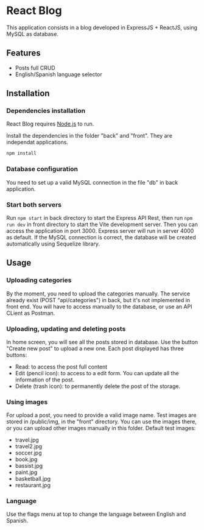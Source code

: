 # React Blog

This application consists in a blog developed in ExpressJS + ReactJS, using MySQL as database.

## Features

- Posts full CRUD
- English/Spanish language selector

## Installation

### Dependencies installation

React Blog requires [Node.js](https://nodejs.org/) to run.

Install the dependencies in the folder "back" and "front". They are independat applications.

```sh
npm install
```

### Database configuration

You need to set up a valid MySQL connection in the file "db" in back application.

### Start both servers

Run `npm start` in back directory to start the Express API Rest, then run `npm run dev` in front directory to start the Vite development server. Then you can access the application in port 3000. Express server will run in server 4000 as default. If the MySQL connection is correct, the database will be created automatically using Sequelize library.

## Usage

### Uploading categories

By the moment, you need to upload the categories manually. The service already exist (POST "api/categories") in back, but it's not implemented in front end. You will have to access manually to the database, or use an API CLient as Postman.

### Uploading, updating and deleting posts

In home screen, you will see all the posts stored in database. Use the button "Create new post" to upload a new one.
Each post displayed has three buttons:

- Read: to access the post full content
- Edit (pencil icon): to access to a edit form. You can update all the information of the post.
- Delete (trash icon): to permanently delete the post of the storage.

### Using images

For upload a post, you need to provide a valid image name. Test images are stored in /public/img, in the "front" directory. You can use the images there, or you can upload other images manually in this folder.
Default test images:

- travel.jpg
- travel2.jpg
- soccer.jpg
- book.jpg
- bassist.jpg
- paint.jpg
- basketball.jpg
- restaurant.jpg

### Language

Use the flags menu at top to change the language between English and Spanish.
